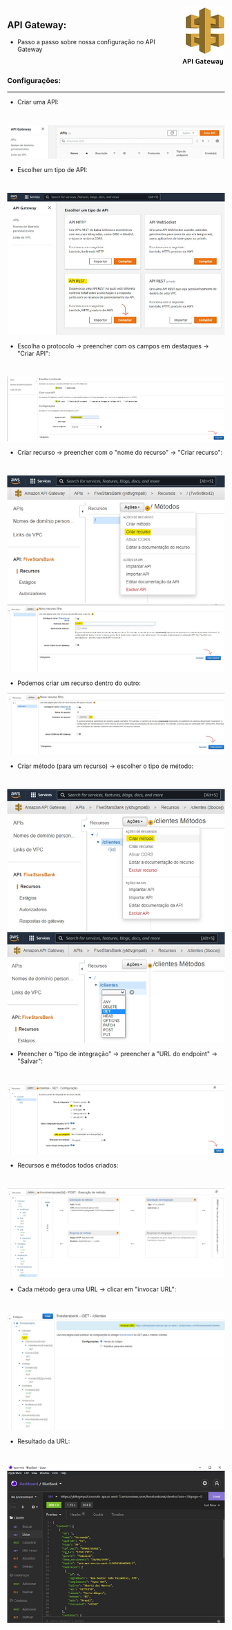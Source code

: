 <img align="right" src="https://github.com/Feruaro/Five-Stars-Bank/blob/main/Imagens/APIGateway/foto.jpg"/>

## API Gateway:

* Passo a passo sobre nossa configuração no API Gateway

  ​

### Configurações: 

-------

* Criar uma API:

  ​

<img src="https://github.com/Feruaro/Five-Stars-Bank/blob/main/Imagens/APIGateway/1_config_api.jpg"/>

* Escolher um tipo de API:

  ​

<img src="https://github.com/Feruaro/Five-Stars-Bank/blob/main/Imagens/APIGateway/2_config_api.jpg"/>

* Escolha o protocolo -> preencher com os campos em destaques -> "Criar API":

  ​

<img src="https://github.com/Feruaro/Five-Stars-Bank/blob/main/Imagens/APIGateway/3_config_api.jpg"/>

* Criar recurso -> preencher com o "nome do recurso" -> "Criar recurso":

  ​

<img src="https://github.com/Feruaro/Five-Stars-Bank/blob/main/Imagens/APIGateway/4_config_api.jpg"/>

<img src="https://github.com/Feruaro/Five-Stars-Bank/blob/main/Imagens/APIGateway/5_config_api.jpg"/>

* Podemos criar um recurso dentro do outro:



<img src="https://github.com/Feruaro/Five-Stars-Bank/blob/main/Imagens/APIGateway/6_config_api.jpg"/>

* Criar método (para um recurso) -> escolher o tipo de método:

  ​

<img src="https://github.com/Feruaro/Five-Stars-Bank/blob/main/Imagens/APIGateway/7_config_api.jpg"/>

<img src="https://github.com/Feruaro/Five-Stars-Bank/blob/main/Imagens/APIGateway/8_config_api.jpg"/>

* Preencher o "tipo de integração" -> preencher a "URL do endpoint" -> "Salvar":

  ​

<img src="https://github.com/Feruaro/Five-Stars-Bank/blob/main/Imagens/APIGateway/9_config_api.jpg"/>

* Recursos e métodos todos criados:

  ​

<img src="https://github.com/Feruaro/Five-Stars-Bank/blob/main/Imagens/APIGateway/10_config_api.jpg"/>

* Cada método gera uma URL -> clicar em "invocar URL":

  ​

<img src="https://github.com/Feruaro/Five-Stars-Bank/blob/main/Imagens/APIGateway/11_config_api.jpg"/>

* Resultado da URL:

  ​

<img src="https://github.com/Feruaro/Five-Stars-Bank/blob/main/Imagens/APIGateway/12_config_api.jpg"/>